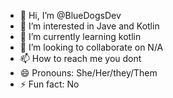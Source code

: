 - 👋 Hi, I’m @BlueDogsDev
- 👀 I’m interested in Jave and Kotlin
- 🌱 I’m currently learning kotlin
- 💞️ I’m looking to collaborate on N/A
- 📫 How to reach me you dont
- 😄 Pronouns: She/Her/they/Them
- ⚡ Fun fact: No
